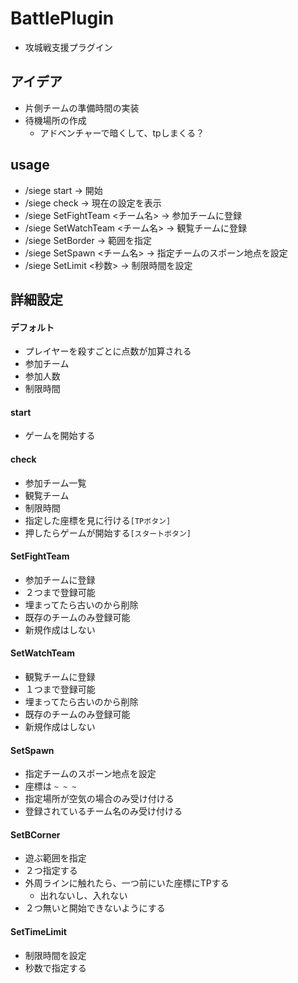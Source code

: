 # BattlePlugin
- 攻城戦支援プラグイン

## アイデア
- 片側チームの準備時間の実装
- 待機場所の作成
    - アドベンチャーで暗くして、tpしまくる？

## usage
- /siege start -> 開始
- /siege check -> 現在の設定を表示
- /siege SetFightTeam <チーム名> -> 参加チームに登録
- /siege SetWatchTeam <チーム名> -> 観覧チームに登録
- /siege SetBorder -> 範囲を指定
- /siege SetSpawn <チーム名> -> 指定チームのスポーン地点を設定
- /siege SetLimit <秒数> -> 制限時間を設定

## 詳細設定
#### デフォルト
- プレイヤーを殺すごとに点数が加算される
- 参加チーム
- 参加人数
- 制限時間

#### start
- ゲームを開始する

#### check
- 参加チーム一覧
- 観覧チーム
- 制限時間
- 指定した座標を見に行ける`[TPボタン]`
- 押したらゲームが開始する`[スタートボタン]`

#### SetFightTeam
- 参加チームに登録
- ２つまで登録可能
- 埋まってたら古いのから削除
- 既存のチームのみ登録可能
- 新規作成はしない

#### SetWatchTeam
- 観覧チームに登録
- １つまで登録可能
- 埋まってたら古いのから削除
- 既存のチームのみ登録可能
- 新規作成はしない

#### SetSpawn
- 指定チームのスポーン地点を設定
- 座標は `~ ~ ~`
- 指定場所が空気の場合のみ受け付ける
- 登録されているチーム名のみ受け付ける

#### SetBCorner
- 遊ぶ範囲を指定
- ２つ指定する
- 外周ラインに触れたら、一つ前にいた座標にTPする
    - 出れないし、入れない
- ２つ無いと開始できないようにする

#### SetTimeLimit
- 制限時間を設定
- 秒数で指定する